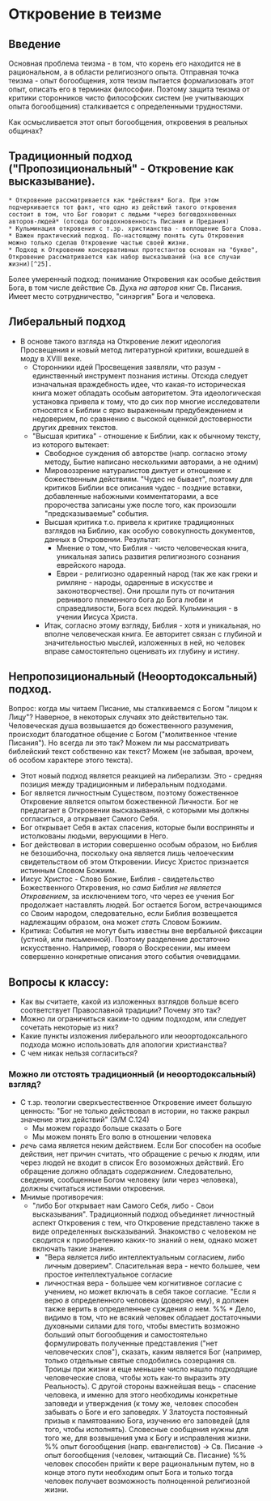 # Откровение в теизме


## Введение

Основная проблема теизма - в том, что корень его находится не в рациональном, а в области религиозного опыта. Отправная точка теизма - опыт богообщения, хотя теизм пытается формализовать этот опыт, описать его в терминах философии. Поэтому защита теизма от критики сторонников чисто философских систем (не учитывающих опыта богообщения) сталкивается с определенными трудностями.

<!--Сложно себе представить общение с пантеистическим, безличностным божеством-->

Как осмысливается этот опыт богообщения, откровения в реальных общинах?

## Традиционный подход ("Пропозициональный" - Откровение как высказывание).
    * Откровение рассматривается как *действия* Бога. При этом подчеркивается тот факт, что одно из действий такого откровения состоит в том, что Бог говорит с людьми *через боговдохновенных авторов-людей* (отсюда боговдохновенность Писания и Предания)
    * Кульминация откровения с т.зр. христианства - воплощение Бога Слова.
    * Важен практический подход. По-настоящему понять суть Откровения можно только сделав Откровение частью своей жизни.
    * Подход к Откровению консервативных протестантов основан на "букве", Откровение рассматривается как набор высказываний (на все случаи жизни)[^25]. 

Более умеренный подход: понимание Откровения как особые действия Бога, в том числе действие Св. Духа *на авторов* книг Св. Писания. Имеет место сотрудничество, "синэргия" Бога и человека.

## Либеральный подход
* В основе такого взгляда на Откровение лежит идеология Просвещения и новый метод литературной критики, вошедшей в моду в XVIII веке.
    * Сторонники идей Просвещения заявляли, что разум - единственный инструмент познания истины.
      Отсюда следует изначальная враждебность идее, что какая-то историческая книга может обладать особым авторитетом. Эта идеологическая установка привела к тому, что до сих пор многие исследователи относятся к Библии с ярко выраженным предубеждением и недоверием, по сравнению с высокой оценкой достоверности других древних текстов. 
    * "Высшая критика" - отношение к Библии, как к обычному тексту, из которого вытекает:
        * Свободное суждения об авторстве (напр. согласно этому методу, Бытие написано несколькими авторами, а не одним)
        * Мировоззрение натуралистов диктует и отношение к божественным действиям. "Чудес не бывает", поэтому для критиков Библии все описания чудес - поздние вставки, добавленные набожными комментаторами, а все пророчества записаны уже после того, как произошли "предсказываемые" события. 
        * Высшая критика т.о. привела к критике традиционных взглядов на Библию, как особую совокупность документов, данных в Откровении. Результат: 
            * Мнение о том, что Библия - чисто человеческая книга, уникальная запись развития религиозного сознания еврейского народа.
            * Евреи - религиозно одаренный народ (так же как греки и римляне - народы, одаренные в искусстве и законотворчестве). Они прошли путь от почитания ревнивого племенного бога до Бога любви и справедливости, Бога всех людей. Кульминация - в учении Иисуса Христа.
        * Итак, согласно этому взгляду, Библия - хотя и уникальная, но вполне человеческая книга. Ее авторитет связан с глубиной и значительностью мыслей, изложенных в ней, но человек вправе самостоятельно оценивать их глубину и истину.

## Непропозициональный (Неоортодоксальный) подход. 

Вопрос: когда мы читаем Писание, мы сталкиваемся с Богом "лицом к Лицу"? Наверное, в некоторых случаях это действительно так. Человеческая душа возвышается до божественного разумения, происходит благодатное общение с Богом ("молитвенное чтение Писания"). Но всегда ли это так? Можем ли мы рассматривать библейский текст собственно как текст? Можем (не забывая, врочем, об особом характере этого текста). 
<!-- Даже можем выявить некоторые нестыковки. У св. отцов прошлого заметно стремление показать что в Библии совсем нет противоречий. Например, у св. Иоанна Златоуста встречаются довольно натянутые попытки примирить некоторые малозначительные расхождения у евангелистов. Хотя сам же св. Иоанн говорит о том, что евангелисты едины в главном и расходятся в маловажном.
цитату сюда! -->
* Этот новый подход является реакцией на либерализм. Это - средняя позиция между традиционным и либеральным подходами. 
* Бог является личностным Существом, поэтому божественное Откровение является опытом божественной Личности. Бог не предлагает в Откровении высказываний, с которыми мы должны согласиться, а открывает Самого Себя.
* Бог открывает Себя в актах спасения, которые были восприняты и истолкованы людьми, верующими в Него.
* Бог действовал в истории совершенно особым образом, но Библия не безошибочна, поскольку она является лишь челоеческим свидетельством об этом Откровении. Иисус Христос признается истинным Словом Божиим.
* Иисус Христос - Слово Божие, Библия - свидетельство Божественного Откровения, но *сама Библия не является Откровением*, за исключением того, что через ее учения Бог продолжает наставлять людей. Бог остается Богом, встречающимся со Своим народом, следовательно, если Библия возвещается надлежащим образом, она может *стать* Словом Божиим.
* Критика: События не могут быть известны вне вербальной фиксации (устной, или письменной). Поэтому разделение достаточно искусственно. Например, говоря о Воскресении, мы имеем совершенно конкретные описания этого события очевидцами.

## Вопросы к классу:

* Как вы считаете, какой из изложенных взглядов больше всего соответствует Православной традиции? Почему это так?
* Можно ли ограничиться каким-то одним подходом, или следует сочетать некоторые из них?
* Какие пункты изложения либерального или неоортодоксального подхода можно использовать для апологии христианства? 
* С чем никак нельзя согласиться?

### Можно ли отстоять традиционный (и неоортодоксальный) взгляд?

<!--%%    * С т.зр философии Откровение (и, в связи с этим, Личностная характеристика Божества) - лишняя подробность (работает бритва Оккама). -->
* С т.зр. теологии сверхъестественное Откровение имеет большую ценность: "Бог не только действовал в истории, но также ракрыл значение этих действий" (Э/М С.124)
    * Мы можем гораздо больше сказать о Боге
    * Мы можем понять Его волю в отношении человека
* _речь_ сама является неким действием. Если Бог способен на особые действия, нет причин считать, что обращение с речью к людям, или через людей не входит в список Его возоможных действий. Его обращение должно обладать _содержанием_. Следовательно, сведения, сообщенные Богом человеку (или через человека), должны считаться истинами откровения. 
* Мнимые противоречия: 
    * "либо Бог открывает нам Самого Себя, либо - Свои высказывания". Традиционный подход объединяет личностный аспект Откровения с тем, что Откровение представлено также в виде определенных высказываний. Знакомство с человеком не сводится к приобретению каких-то знаний о нем, однако может включать такие знания.
        * "Вера является либо интеллектуальным согласием, либо личным доверием". Спасительная вера - нечто большее, чем простое интеллектуальное согласие
        * личностная вера - большее чем когнитивное согласие с учением, но может включать в себя такое согласие. "Если я верю _в_ определенного человека (доверяю ему), я должен также верить в определенные суждения _о_ нем.
%%            * Дело, видимо в том, что не всякий человек обладает достаточными духовными силами для того, чтобы вместить возможно больший опыт богообщения и самостоятельно формулировать полученные представления ("нет человеческих слов"), сказать, каким является Бог (например, только отдельные святые сподобились созерцания св. Троицы при жизни и еще меньшее число нашло подходящие человеческие слова, чтобы хоть как-то выразить эту Реальность). С другой стороны важнейшая вещь - спасение человека, и именно для этого необходимы конкретные заповеди и утверждения (к тому же, человек способен забывать о Боге и его заповедях. У Златоуста постоянный призыв к памятованию Бога, изучению его заповедей (для того, чтобы исполнять). Словесные сообщения нужны для того же, для возвышения ума к Богу и исправления жизни.
%% опыт богообщения (напр. евангелистов) → Св. Писание → опыт богообщения (человек, читающий Св. Писание)
%% человек способен прийти к вере рациональным путем, но в конце этого пути необходим опыт Бога и только тогда человек получает возможность полноценной религиозной жизни.

[^25]: Такое буквальное понимание - карикатурно, используется в масс-медиа. Напр. персонаж "Симпсонов" Фландерс, ищет ответ на любой вопрос в Библии (причем, в виде конкретных инструкций). Именно этот буквализм приводит к Креационизму - сами высказывания Писания о Творении мира понимаются буквально как точный отчет об этих событиях.
